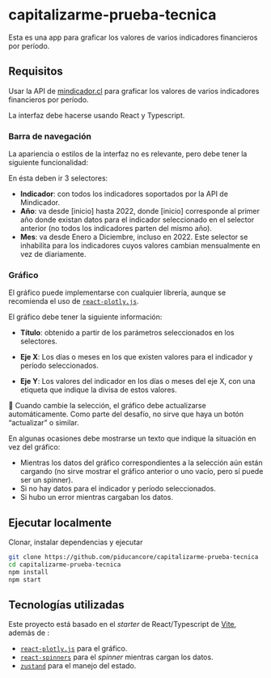# capitalizarme-prueba-tecnica

Esta es una app para graficar los valores de varios indicadores financieros por período.

## Requisitos

Usar la API de [mindicador.cl](https://mindicador.cl) para graficar los valores de varios indicadores financieros por período.

La interfaz debe hacerse usando React y Typescript.

### Barra de navegación

La apariencia o estilos de la interfaz no es relevante, pero debe tener la siguiente funcionalidad:

En ésta deben ir 3 selectores:

- **Indicador**: con todos los indicadores soportados por la API de Mindicador.
- **Año**: va desde [inicio] hasta 2022, donde [inicio] corresponde al primer año donde existan datos para el indicador seleccionado en el selector anterior (no todos los indicadores parten del mismo año).
- **Mes**: va desde Enero a Diciembre, incluso en 2022. Este selector se inhabilita para los indicadores cuyos valores cambian mensualmente en vez de diariamente.

### Gráfico

El gráfico puede implementarse con cualquier librería, aunque se recomienda el uso de [`react-plotly.js`](https://github.com/plotly/react-plotly.js).

El gráfico debe tener la siguiente información:

- **Título**: obtenido a partir de los parámetros seleccionados en los selectores.

- **Eje X**: Los días o meses en los que existen valores para el indicador y período seleccionados.

- **Eje Y**: Los valores del indicador en los días o meses del eje X, con una etiqueta que indique la divisa de estos valores.

📌 Cuando cambie la selección, el gráfico debe actualizarse automáticamente. Como parte del desafío, no sirve que haya un botón “actualizar” o similar.

En algunas ocasiones debe mostrarse un texto que indique la situación en vez del gráfico:

- Mientras los datos del gráfico correspondientes a la selección aún están cargando (no sirve mostrar el gráfico anterior o uno vacío, pero sí puede ser un spinner).
- Si no hay datos para el indicador y período seleccionados.
- Si hubo un error mientras cargaban los datos.

## Ejecutar localmente

Clonar, instalar dependencias y ejecutar

```bash
git clone https://github.com/piducancore/capitalizarme-prueba-tecnica
cd capitalizarme-prueba-tecnica
npm install
npm start
```

## Tecnologías utilizadas

Este proyecto está basado en el _starter_ de React/Typescript de [Vite](https://github.com/vitejs/vite), además de :

- [`react-plotly.js`](https://github.com/plotly/react-plotly.js) para el gráfico.
- [`react-spinners`](https://github.com/davidhu2000/react-spinners) para el _spinner_ mientras cargan los datos.
- [`zustand`](https://github.com/pmndrs/zustand) para el manejo del estado.
